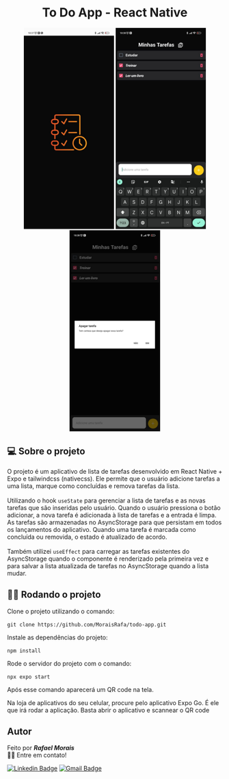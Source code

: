 <h1 align="center"> To Do App - React Native </h1>
<p  align="center" width=>
<img  src="./assets/screen01.png" height="470" alt=""  />
<img  src="./assets/screen02.png" height="470" alt=""  />
<img  src="./assets/screen03.png" height="470"  alt=""  />
</p>

## 💻 Sobre o projeto
O projeto é um aplicativo de lista de tarefas desenvolvido em React Native + Expo e tailwindcss (nativecss). Ele permite que o usuário adicione tarefas a uma lista, marque como concluídas e remova tarefas da lista. <br><br>
Utilizando o hook `useState` para gerenciar a lista de tarefas e as novas tarefas que são inseridas pelo usuário. Quando o usuário pressiona o botão adicionar, a nova tarefa é adicionada à lista de tarefas e a entrada é limpa. As tarefas são armazenadas no AsyncStorage para que persistam em todos os lançamentos do aplicativo. Quando uma tarefa é marcada como concluída ou removida, o estado é atualizado de acordo.<br><br>
Também utilizei `useEffect` para carregar as tarefas existentes do AsyncStorage quando o componente é renderizado pela primeira vez e para salvar a lista atualizada de tarefas no AsyncStorage quando a lista mudar.

## 👨‍💻 Rodando o projeto
Clone o projeto utilizando o comando:
```
git clone https://github.com/MoraisRafa/todo-app.git
```
Instale as dependências do projeto:
```
npm install
```
Rode o servidor do projeto com o comando:
```
npx expo start
```
Após esse comando aparecerá um QR code na tela.

Na loja de aplicativos do seu celular, procure pelo aplicativo Expo Go. É ele que irá rodar a aplicação. Basta abrir o aplicativo e scannear o QR code



## Autor

Feito por ***Rafael Morais***
<br>
👋🏽 Entre em contato!

[![Linkedin Badge](https://img.shields.io/badge/-Rafael_Morais-blue?style=flat-square&logo=Linkedin&logoColor=white&link=https://www.linkedin.com/in/tgmarinho/)](https://www.linkedin.com/in/moraisrafaa/)
[![Gmail Badge](https://img.shields.io/badge/-faael.elias@outlook.com-red?style=flat-square&logo=gmail&logoColor=white&link=mailto:faael.elias@outlook.com)](mailto:faael.elias@outlook.com)
